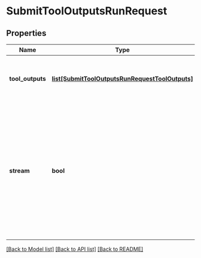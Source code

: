 # SubmitToolOutputsRunRequest

## Properties
Name | Type | Description | Notes
------------ | ------------- | ------------- | -------------
**tool_outputs** | [**list[SubmitToolOutputsRunRequestToolOutputs]**](SubmitToolOutputsRunRequestToolOutputs.md) | A list of tools for which the outputs are being submitted. | 
**stream** | **bool** | If &#x60;true&#x60;, returns a stream of events that happen during the Run as server-sent events, terminating when the Run enters a terminal state with a &#x60;data: [DONE]&#x60; message.  | [optional] 

[[Back to Model list]](../README.md#documentation-for-models) [[Back to API list]](../README.md#documentation-for-api-endpoints) [[Back to README]](../README.md)

